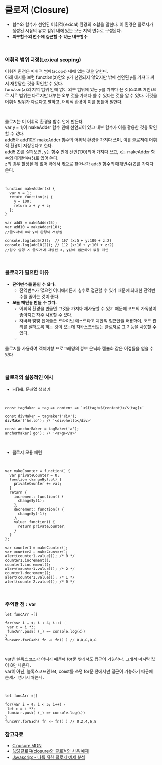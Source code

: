 # 클로저 (Closure)

- 함수와 함수가 선언된 어휘적(lexical) 환경의 조합을 말한다. 이 환경은 클로저가 생성된 시점의 유효 범위 내에 있는 모든 지역 변수로 구성된다.
- **외부함수의 변수에 접근할 수 있는 내부함수**

<br>

### 어휘적 범위 지정(Lexical scoping)

어휘적 환경은 어휘적 범위(scope) 내에 있는 것을 말한다.   
아래 예시를 보면 function(z)안의 y가 선언되지 않았지만 밖에 선언된 y를 가져다 써서 재할당한 것을 확인할 수 있다.   
function(z)의 지역 범위 안에 없어 외부 범위에 있는 y를 가져다 쓴 것(스코프 체인)으로 서로 범위는 다르지만 내부는 외부 것을 가져다 쓸 수 있다는 것을 알 수 있다.
이것을 어휘적 범위가 다르다고 말하고, 어휘적 환경이 이를 통틀어 말한다.

<br>

클로저는 이 어휘적 환경을 함수 안에 만든다.   
var y = 1;이 makeAdder 함수 안에 선언되어 있고 내부 함수가 이를 활용한 것을 확인할 수 있다.   
add5와 add10은 makeAdder 함수의 어휘적 환경을 가져다 쓰며, 이를 클로저에 어휘적 환경이 저장된다고 한다.   
add5(2)를 살펴보면, y는 함수 안에 선언(100)되어 가져다 쓰고, x는 makeAdder 함수의 매개변수(5)로 있어 쓴다.   
z의 경우 할당된 게 없어 밖에서 밖으로 찾아나가 add5 함수의 매개변수(2)를 가져다 쓴다. 


<br>

```
function makeAdder(x) {
  var y = 1;
  return function(z) {
    y = 100;
    return x + y + z;
  };
}

var add5 = makeAdder(5);
var add10 = makeAdder(10);
//클로저에 x와 y의 환경이 저장됨

console.log(add5(2));  // 107 (x:5 + y:100 + z:2)
console.log(add10(2)); // 112 (x:10 + y:100 + z:2)
//함수 실행 시 클로저에 저장된 x, y값에 접근하여 값을 계산
```  

<br>

### 클로저가 필요한 이유

- **전역변수를 줄일 수 있다.**  
  - 전역변수가 많으면 어디에서든지 실수로 접근할 수 있기 때문에 최대한 전역변수를 줄이는 것이 좋다.
- **모듈 패턴을 만들 수 있다.**
  - 어휘적 환경을 만들면 그것을 가져다 재사용할 수 있기 때문에 코드의 가독성이 좋아지고 자주 사용할 수 있다.
  - 자바와 몇몇 언어들은 프라이빗 메소드라고 제한적 접근만을 허용하여, 코드 관리를 잘하도록 하는 것이 있는데 자바스크립트는 클로저로 그 기능을 사용할 수 있다.  
  - 
클로저를 사용하여 객체지향 프로그래밍의 정보 은닉과 캡슐화 같은 이점들을 얻을 수 있다.

<br>

### 클로저의 실용적인 예시

- HTML 문자열 생성기

<br>

```
const tagMaker = tag => content => `<${tag}>${content}</${tag}>`

const divMaker = tagMaker('div');
divMaker('hello'); // '<div>hello</div>'

const anchorMaker = tagMaker('a');
anchorMaker('go'); // '<a>go</a>'
```

<br>

- 클로저 모듈 패턴

<br>

```
var makeCounter = function() {
  var privateCounter = 0;
  function changeBy(val) {
    privateCounter += val;
  }
  return {
    increment: function() {
      changeBy(1);
    },
    decrement: function() {
      changeBy(-1);
    },
    value: function() {
      return privateCounter;
    }
  }
};

var counter1 = makeCounter();
var counter2 = makeCounter();
alert(counter1.value()); /* 0 */
counter1.increment();
counter1.increment();
alert(counter1.value()); /* 2 */
counter1.decrement();
alert(counter1.value()); /* 1 */
alert(counter2.value()); /* 0 */
```

<br>

### 주의할 점 : var

```
let funcArr =[]

for(var i = 0; i < 5; i++) {
 var c = i *2;
 funcArr.push( (_) => console.log(c))
}
funcArr.forEach( fn => fn() ) // 8,8,8,8,8
```

<br>

var은 블록스코프가 아니기 때문에 for문 밖에서도 접근이 가능하다. 그래서 마지막 값이 8만 나온다.   
var이 아닌, 블록스코프인 let, const를 쓰면 for문 안에서만 접근이 가능하기 때문에 문제가 생기지 않는다. 

<br>

```
let funcArr =[]

for(var i = 0; i < 5; i++) {
 let c = i *2;
 funcArr.push( (_) => console.log(c))
}
funcArr.forEach( fn => fn() ) // 0,2,4,6,8
```


### 참고자료

- [Clousure MDN](https://developer.mozilla.org/ko/docs/Web/JavaScript/Closures)
- [[JS]클로져(closure)와 클로져의 사용 예제](https://velog.io/@proshy/JS%ED%81%B4%EB%A1%9C%EC%A0%B8closure%EC%99%80-%ED%81%B4%EB%A1%9C%EC%A0%B8%EC%9D%98-%EC%82%AC%EC%9A%A9-%EC%98%88%EC%A0%9C)
- [Javascript - 나를 위한 클로저 예제 분석](https://pewww.tistory.com/21)
